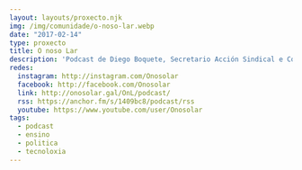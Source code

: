 ```yaml
---
layout: layouts/proxecto.njk
img: /img/comunidade/o-noso-lar.webp
date: "2017-02-14"
type: proxecto
title: O noso Lar
description: 'Podcast de Diego Boquete, Secretario Acción Sindical e Comunicación da @CIGEnsino, tamén: Oroso, Galiza, lingua, tecnoloxía, trebellos, ensino, deporte, series, a miña familia…'
redes:
  instagram: http://instagram.com/Onosolar
  facebook: http://facebook.com/Onosolar
  link: http://onosolar.gal/OnL/podcast/
  rss: https://anchor.fm/s/1409bc8/podcast/rss
  youtube: https://www.youtube.com/user/Onosolar
tags:
  - podcast
  - ensino
  - politica
  - tecnoloxia
---
```

